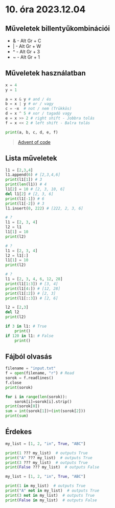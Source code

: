 # 10. óra 2023.12.04

## Műveletek billentyűkombinációi

- & - Alt Gr + C
- | - Alt Gr + W
- ^ - Alt Gr + 3
- ~ - Alt Gr + 1

## Műveletek használatban

```Python
x = 4
y = 1

a = x & y # and / és
b = x | y # or / vagy
c = ~x  # not / nem (Trükkös)
d = x ^ 5 # xor / tagadó vagy
e = x >> 2 # right shift - Jobbra tolás
f = x << 2 # left shift - Balra tolás

print(a, b, c, d, e, f)
```

> [Advent of code](https://adventofcode.com/2023)

## Lista műveletek

```Python
l1 = [2,3,4]
l1.append(6) # [2,3,4,6]
print(l1[1]) # 3
print(len(l1)) # 4
l1[2] = 10 # [2, 3, 10, 6]
del l1[2] # [2, 3, 6]
print(l1[-1]) # 6
print(l1[-2]) # 3
l1.insert(0, 222) # [222, 2, 3, 6]

# ?
l1 = [2, 3, 4]
l2 = l1
l1[1] = 10
print(l2)

# ?
l1 = [2, 3, 4]
l2 = l1[:]
l1[1] = 10
print(l2)

# ?
l1 = [2, 3, 4, 6, 12, 28]
print(l1[1:3]) # [3, 4]
print(l1[4:]) # [12, 28]
print(l1[:2]) # [2, 3]
print(l1[::3]) # [2, 6]

l2 = [2,3]
del l2
print(l2)

if 3 in l1: # True
    print()
if 120 in l1: # False
    print()
```

## Fájból olvasás

```Python
filename = "input.txt"
f = open(filename, "r") # Read
sorok = f.readlines()
f.close
print(sorok)

for i in range(len(sorok)):
    sorok[i]=sorok[i].strip()
print(sorok[0])
sum = int(sorok[1])+(int(sorok[2]))
print(sum)
```

## Érdekes
```Python
my_list = [1, 2, "in", True, "ABC"]

print(1 ??? my_list)  # outputs True
print("A" ??? my_list)  # outputs True
print(3 ??? my_list)  # outputs True
print(False ??? my_list)  # outputs False

my_list = [1, 2, "in", True, "ABC"]

print(1 in my_list)  # outputs True
print("A" not in my_list)  # outputs True
print(3 not in my_list)  # outputs True
print(False in my_list)  # outputs False
```